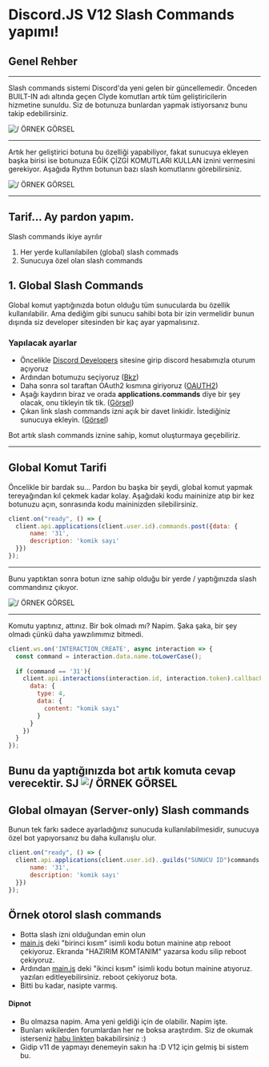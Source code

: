 # Discord.JS V12 Slash Commands yapımı!
## Genel Rehber

---
Slash commands sistemi Discord'da yeni gelen bir güncellemedir. Önceden BUILT-IN adı altında geçen Clyde komutları artık tüm geliştiricilerin hizmetine sunuldu. Siz de botunuza bunlardan yapmak istiyorsanız bunu takip edebilirsiniz.

![/ ÖRNEK GÖRSEL](https://noydra.is-inside.me/JqZKaYfG.png)

---

Artık her geliştirici botuna bu özelliği yapabiliyor, fakat sunucuya ekleyen başka birisi ise botunuza EĞİK ÇİZGİ KOMUTLARI KULLAN iznini vermesini gerekiyor. Aşağıda Rythm botunun bazı slash komutlarını görebilirsiniz.

![/ ÖRNEK GÖRSEL](https://noydra.is-inside.me/DPBFqbH6.png)

---

## Tarif... Ay pardon yapım.

Slash commands ikiye ayrılır

1. Her yerde kullanılabilen (global) slash commads
2. Sunucuya özel olan slash commands

## 1. Global Slash Commands

Global komut yaptığınızda botun olduğu tüm sunucularda bu özellik kullanılabilir. Ama dediğim gibi sunucu sahibi bota bir izin vermelidir bunun dışında siz developer sitesinden bir kaç ayar yapmalısınız.

### Yapılacak ayarlar

* Öncelikle [Discord Developers](https://discord.com/developers/applications) sitesine girip discord hesabımızla oturum açıyoruz
* Ardından botumuzu seçiyoruz ([Bkz](https://noydra.is-inside.me/PWkAGaW7.png))
* Daha sonra sol taraftan OAuth2 kısmına giriyoruz ([OAUTH2](https://noydra.is-inside.me/w6rqbTAY.png))
* Aşağı kaydırın biraz ve orada **applications.commands** diye bir şey olacak, onu tikleyin tik tik. ([Görsel](https://noydra.is-inside.me/M65W1DPZ.png))
* Çıkan link slash commands izni açık bir davet linkidir. İstediğiniz sunucuya ekleyin. ([Görsel](https://noydra.is-inside.me/axvxtTUU.png))

Bot artık slash commands iznine sahip, komut oluşturmaya geçebiliriz.

---

## Global Komut Tarifi

Öncelikle bir bardak su... Pardon bu başka bir şeydi, global komut yapmak tereyağından kıl çekmek kadar kolay. Aşağıdaki kodu maininize atıp bir kez botunuzu açın, sonrasında kodu maininizden silebilirsiniz.

```javascript
client.on("ready", () => {
  client.api.applications(client.user.id).commands.post({data: {
      name: '31',
      description: 'komik sayı'
  }})
});
```

---

Bunu yaptıktan sonra botun izne sahip olduğu bir yerde / yaptığınızda slash commandınız çıkıyor.

![/ ÖRNEK GÖRSEL](https://noydra.is-inside.me/auHOPep1.png)

---
Komutu yaptınız, attınız. Bir bok olmadı mı? Napim. Şaka şaka, bir şey olmadı çünkü daha yawzılımımız bitmedi.

```javascript
client.ws.on('INTERACTION_CREATE', async interaction => {
  const command = interaction.data.name.toLowerCase();
  
  if (command == '31'){
    client.api.interactions(interaction.id, interaction.token).callback.post({
      data: {
        type: 4,
        data: {
          content: "komik sayı"
        }
      }
    })
  }
});
```

Bunu da yaptığınızda bot artık komuta cevap verecektir. SJ
![/ ÖRNEK GÖRSEL](https://noydra.is-inside.me/RSwcFg6e.png)
---
## Global olmayan (Server-only) Slash commands

Bunun tek farkı sadece ayarladığınız sunucuda kullanılabilmesidir, sunucuya özel bot yapıyorsanız bu daha kullanışlu olur.

```javascript
client.on("ready", () => {
  client.api.applications(client.user.id)..guilds("SUNUCU ID")commands.post({data: {
      name: '31',
      description: 'komik sayı'
  }})
});
```

## Örnek otorol slash commands

* Botta slash izni olduğundan emin olun
* [main.js](https://github.com/noydra/discord.js-slash/main/main.js) deki "birinci kısım" isimli kodu botun mainine atıp reboot çekiyoruz. Ekranda "HAZIRIM KOMTANIM" yazarsa kodu silip reboot çekiyoruz.
* Ardından [main.js](https://github.com/noydra/discord.js-slash/main/main.js) deki "ikinci kısım" isimli kodu botun mainine atıyoruz. yazıları editleyebilirsiniz. reboot çekiyoruz bota.
* Bitti bu kadar, nasipte varmış.

#### Dipnot

* Bu olmazsa napim. Ama yeni geldiği için de olabilir. Napim işte.
* Bunları wikilerden forumlardan her ne boksa araştırdım. Siz de okumak isterseniz [habu linkten](https://discord.com/developers/docs/interactions/slash-commands) bakabilirsiniz :)
* Gidip v11 de yapmayı denemeyin sakın ha :D V12 için gelmiş bi sistem bu.
